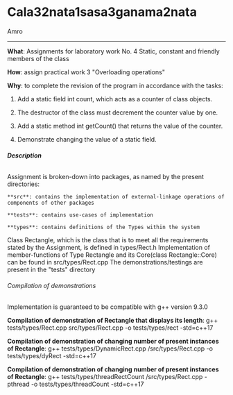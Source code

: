 # Cala32nata1sasa3ganama2nata
Amro
****
 
**What**: Assignments for laboratory work No. 4 Static, constant and friendly members of the class

**How**: assign practical work 3 "Overloading operations"

**Why**: to complete the revision of the program in accordance with the tasks:
1. Add a static field int count, which acts as a counter of class objects.  

2. The destructor of the class must decrement the counter value by one.

3. Add a static method int getCount() that returns the value of the counter.  

4. Demonstrate changing the value of a static field.

###### **Description**
Assignment is broken-down into packages, as named by the present directories:
   
    **src**: contains the implementation of external-linkage operations of components of other packages

    **tests**: contains use-cases of implementation

    **types**: contains definitions of the Types within the system

Class Rectangle, which is the class that is to meet all the requirements stated by the Assignment, is defined in types/Rect.h
Implementation of member-functions of Type Rectangle and its Core(class Rectangle::Core) can be found in src/types/Rect.cpp
The demonstrations/testings are present in the "tests" directory

###### Compilation of demonstrations
Implementation is guaranteed to be compatible with g++ version 9.3.0

**Compilation of demonstration of Rectangle that displays its length**:
    g++ tests/types/Rect.cpp src/types/Rect.cpp -o tests/types/rect -std=c++17

**Compilation of demonstration of changing number of present instances of Rectangle**:
    g++ tests/types/DynamicRect.cpp /src/types/Rect.cpp -o tests/types/dyRect -std=c++17

**Compilation of demonstration of changing number of present instances of Rectangle**:
    g++ tests/types/threadRectCount /src/types/Rect.cpp -pthread -o tests/types/threadCount -std=c++17